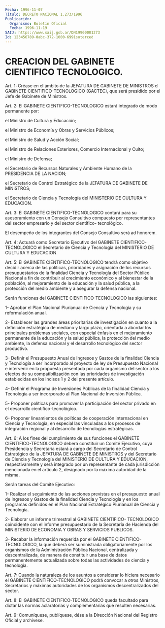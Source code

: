 ```yaml
---
Fecha: 1996-11-07
Título: DECRETO NACIONAL 1.273/1996
Publicación:
  Organismo: Boletín Oficial
  Fecha: 1996-11-19
SAIJ: https://www.saij.gob.ar/DN19960001273
Id: 123456789-0abc-372-1000-6991soterced
---
```

# CREACION DEL GABINETE CIENTIFICO TECNOLOGICO.

<a id="1"></a>
Art. 1:  Créase  en el ámbito de la JEFATURA DE GABINETE  DE MINISTROS  el GABINETE CIENTIFICO-TECNOLOGICO  (GACTEC), que será presidido por el Jefe de Gabinete de Ministros.

<a id="2"></a>
Art. 2: El  GABINETE  CIENTIFICO-TECNOLOGICO  estará  integrado de modo permanente por:

el Ministro de Cultura y Educación;

el Ministro   de  Economía  y  Obras  y  Servicios  Públicos;

el Ministro de Salud y Acción Social;

el Ministro  de  Relaciones  Exteriores, Comercio Internacional  y Culto;

el Ministro de Defensa;

el  Secretario  de  Recursos Naturales  y  Ambiente  Humano  de  la PRESIDENCIA DE LA NACION;

el Secretario de Control  Estratégico de la JEFATURA DE GABINETE DE MINISTROS;

el Secretario de Ciencia y  Tecnología  del MINISTERIO DE CULTURA Y EDUCACION.

<a id="3"></a>
Art.  3:  El  GABINETE  CIENTIFICO-TECNOLOGICO  contará  para  su asesoramiento con un Consejo Consultivo compuesto por representantes  del  sector  empresario  y  del  sector  científico- tecnológico.

El desempeño de los integrantes  del  Consejo  Consultivo  será  ad honorem.

<a id="4"></a>
Art.  4: Actuará como Secretario Ejecutivo del GABINETE CIENTIFICO- TECNOLOGICO el Secretario de Ciencia y Tecnología del MINISTERIO DE CULTURA Y EDUCACION.

<a id="5"></a>
Art. 5:  El  GABINETE CIENTIFICO-TECNOLOGICO tendrá como objetivo decidir acerca de  las  políticas,  prioridades y asignación de los recursos presupuestarios de la finalidad  Ciencia  y Tecnología del Sector   Público  Nacional  a  fin  de  contribuir  al  crecimiento económico  y  al  bienestar  de la población, al mejoramiento de la educación y la salud pública,  a la protección del medio ambiente y a asegurar la defensa nacional.

Serán funciones del GABINETE CIENTIFICO-TECNOLOGICO las siguientes:

1- Aprobar el Plan Nacional Plurianual de Ciencia y Tecnología y su reformulación anual.

2- Establecer las grandes áreas  prioritarias  de  investigación en cuanto  a  la  definición  estratégica  de  mediano y largo  plazo, orientada  a  abordar  los  principales  problemas   sociales,  con especial énfasis en el mejoramiento permanente de la educación y la salud  pública,  la  protección  del  medio  ambiente,  la  defensa nacional    y  el  desarrollo  tecnológico  del  sector  productivo.

3-  Definir el  Presupuesto  Anual  de  Ingresos  y  Gastos  de  la finalidad Ciencia y Tecnología a ser incorporado al proyecto de ley de Presupuesto Nacional e intervenir en la propuesta presentada por cada organismo del sector a los efectos de su compatibilización con las prioridades  de investigación establecidas en los incisos 1 y 2 del presente artículo.

4- Definir el Programa  de  Inversiones  Públicas  de  la finalidad Ciencia  y  Tecnología  a  ser  incorporado  al  Plan  Nacional  de Inversión Pública.

5-  Proponer  políticas  para promover la participación del  sector privado en el desarrollo científico-tecnológico.

6- Proponer lineamientos de  políticas de cooperación internacional en Ciencia y Tecnología, en especial  las vinculadas a los procesos de integración regional y al desarrollo de tecnologías estratégicas.

<a id="6"></a>
Art. 6: A los fines del cumplimiento de  sus funciones el GABINETE CIENTIFICO-TECNOLOGICO deberá constituir un  Comité Ejecutivo, cuya Presidencia y Secretaría estará a cargo del Secretario  de  Control Estratégico   de  la  JEFATURA  DE  GABINETE  DE  MINISTROS  y  del Secretario de  Ciencia  y  Tecnología  del  MINISTERIO DE CULTURA Y EDUCACION, respectivamente y será integrado por un representante de cada  jurisdicción mencionada en el artículo 2,  designado  por  la máxima autoridad de la misma.

Serán tareas del Comité Ejecutivo:

1-  Realizar  el  seguimiento  de  las  acciones  previstas  en  el presupuesto  anual  de  Ingresos y Gastos de la finalidad Ciencia y Tecnología  y  en  los programas  definidos  en  el  Plan  Nacional Estratégico Plurianual de Ciencia y Tecnología.

2- Elaborar un informe trimestral al GABINETE CIENTIFICO- TECNOLOGICO  coincidente   con  el  informe  presupuestario  de  la Secretaría  de  Hacienda del  MINISTERIO  DE  ECONOMIA  Y  OBRAS  Y SERVICIOS PUBLICOS.

3- Recabar la información  requerida  por  el  GABINETE  CIENTIFICO- TECNOLOGICO,  la  que deberá ser suministrada obligatoriamente  por los organismos de la  Administración Pública Nacional, centralizada y  descentralizada, de manera  de  constituir  una  base  de  datos permanentemente  actualizada sobre todas las actividades de ciencia y tecnología.

<a id="7"></a>
Art. 7: Cuando la  naturaleza  de  los  asuntos  a  considerar  lo hiciera necesario el GABINETE CIENTIFICO-TECNOLOGICO podrá convocar a  otros  Ministros,  Secretarios  y  máximas  autoridades  de  los organismos descentralizados del sector.

<a id="8"></a>
Art.  8:  El GABINETE CIENTIFICO-TECNOLOGICO queda facultado para dictar  las normas  aclaratorias  y  complementarias  que  resulten necesarias.

<a id="9"></a>
Art. 9: Comuníquese,  publíquese, dése a la Dirección Nacional del Registro Oficial y archívese.